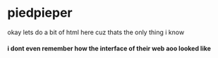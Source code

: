 # piedpieper


okay lets do a bit of html here cuz thats the only thing i know 


<!doctype html>

<html>
  <head>
    <title>
      piedpiper obviously
    </title>
  </head>
  <body>
    <h4> i dont even remember how the interface of their web aoo looked like</h4>
  </body>
  </html>
  

